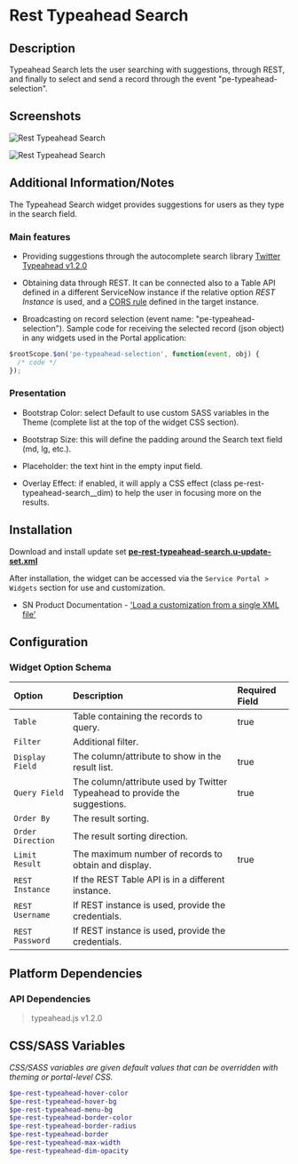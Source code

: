 # Rest Typeahead Search

## Description

Typeahead Search lets the user searching with suggestions, through REST, and finally to select and send a record through the event "pe-typeahead-selection".

## Screenshots

![Rest Typeahead Search](https://raw.githubusercontent.com/platform-experience/serviceportal-widget-library/master/src/pe-rest-typeahead-search/images/pe-rest-typeahead-search-01.png)

![Rest Typeahead Search](https://raw.githubusercontent.com/platform-experience/serviceportal-widget-library/master/src/pe-rest-typeahead-search/images/pe-rest-typeahead-search-02.png)

## Additional Information/Notes

The Typeahead Search widget provides suggestions for users as they type in the search field.

### Main features

* Providing suggestions through the autocomplete search library [Twitter Typeahead v1.2.0](https://github.com/corejavascript/typeahead.js)

* Obtaining data through REST. It can be connected also to a Table API defined in a different ServiceNow instance if the relative option _REST Instance_ is used, and a [CORS rule](https://docs.servicenow.com/bundle/london-application-development/page/integrate/inbound-rest/concept/c_CORSSupport.html) defined in the target instance.

* Broadcasting on record selection (event name: "pe-typeahead-selection"). Sample code for receiving the selected record (json object) in any widgets used in the Portal application:

```javascript
$rootScope.$on('pe-typeahead-selection', function(event, obj) {
  /* code */
});
```

### Presentation

* Bootstrap Color: select Default to use custom SASS variables in the Theme (complete list at the top of the widget CSS section).

* Bootstrap Size: this will define the padding around the Search text field (md, lg, etc.).

* Placeholder: the text hint in the empty input field.

* Overlay Effect: if enabled, it will apply a CSS effect (class pe-rest-typeahead-search__dim) to help the user in focusing more on the results.

## Installation

Download and install update set **[pe-rest-typeahead-search.u-update-set.xml](https://github.com/platform-experience/serviceportal-widget-library/blob/master/src/pe-rest-typeahead-search/pe-rest-typeahead-search.u-update-set.xml)**

After installation, the widget can be accessed via the `Service Portal > Widgets` section for use and customization.

* SN Product Documentation - ['Load a customization from a single XML file'](https://docs.servicenow.com/bundle/kingston-application-development/page/build/system-update-sets/task/t_SaveAnUpdateSetAsAnXMLFile.html)

## Configuration

### Widget Option Schema

| Option | Description | Required Field |
| :--- | :--- | :--- |
| `Table` | Table containing the records to query. | true |
| `Filter` | Additional filter. |  |
| `Display Field` | The column/attribute to show in the result list. | true |
| `Query Field` | The column/attribute used by Twitter Typeahead to provide the suggestions. | true |
| `Order By` | The result sorting. |  |
| `Order Direction` | The result sorting direction. |  |
| `Limit Result` | The maximum number of records to obtain and display. | true |
| `REST Instance` | If the REST Table API is in a different instance. |  |
| `REST Username` | If REST instance is used, provide the credentials. |  |
| `REST Password` | If REST instance is used, provide the credentials. |  |

## Platform Dependencies

### API Dependencies

> typeahead.js v1.2.0

## CSS/SASS Variables

_CSS/SASS variables are given default values that can be overridden with theming or portal-level CSS._

```scss
$pe-rest-typeahead-hover-color
$pe-rest-typeahead-hover-bg
$pe-rest-typeahead-menu-bg
$pe-rest-typeahead-border-color
$pe-rest-typeahead-border-radius
$pe-rest-typeahead-border
$pe-rest-typeahead-max-width
$pe-rest-typeahead-dim-opacity
```
